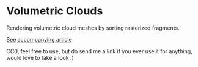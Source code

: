 # Volumetric Clouds

Rendering volumetric cloud meshes by sorting rasterized fragments.

[See accompanying article](http://www.eideren.com/posts/the-many-ways-to-skin-a-cloud.html)

CC0, feel free to use, but do send me a link if you ever use it for anything, would love to take a look :)